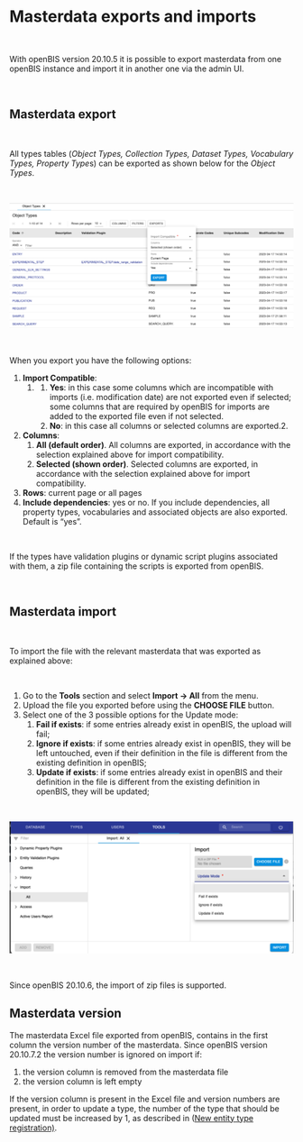 # Masterdata exports and imports



 

With openBIS version 20.10.5 it is possible to export masterdata from
one openBIS instance and import it in another one via the admin UI.

 

## Masterdata export

 

All types tables (*Object Types, Collection Types, Dataset Types,
Vocabulary Types, Property Type*s) can be exported as shown below for
the *Object Types*.

 

![image info](img/export-table-admin-ui-1024x453.png)

 

When you export you have the following options:

1.  **Import Compatible**:
    1.  1.  **Yes**: in this case some columns which are incompatible
            with imports (i.e. modification date) are not exported even
            if selected; some columns that are required by openBIS for
            imports are added to the exported file even if not selected.
        2.  **No**: in this case all columns or selected columns are
            exported.2.
2.  **Columns**:
    1.  **All (default order)**. All columns are exported, in accordance
        with the selection explained above for import compatibility.
    2.  **Selected (shown order)**. Selected columns are exported, in
        accordance with the selection explained above for import
        compatibility.
3.  **Rows**: current page or all pages
4.  **Include dependencies**: yes or no. If you include dependencies,
    all property types, vocabularies and associated objects are also
    exported. Default is “yes”.

 

If the types have validation plugins or dynamic script plugins
associated with them, a zip file containing the scripts is exported from
openBIS.

 

## Masterdata import

 

To import the file with the relevant masterdata that was exported as
explained above:

 

1.  Go to the **Tools** section and select **Import -> All** from the
    menu.
2.  Upload the file you exported before using the **CHOOSE FILE**
    button.
3.  Select one of the 3 possible options for the Update mode:
    1.  **Fail if exists**: if some entries already exist in openBIS,
        the upload will fail;
    2.  **Ignore if exists**: if some entries already exist in openBIS,
        they will be left untouched, even if their definition in the
        file is different from the existing definition in openBIS;
    3.  **Update if exists**: if some entries already exist in openBIS
        and their definition in the file is different from the existing
        definition in openBIS, they will be updated;

 

![image info](img/import-exported-masterdata-1024x476.png)

 

Since openBIS 20.10.6, the import of zip files is supported.


## Masterdata version

The masterdata Excel file exported from openBIS, contains in the first column the version number of the masterdata. Since openBIS version 20.10.7.2 the version number is ignored on import if:

1. the version column is removed from the masterdata file
2. the version column is left empty

If the version column is present in the Excel file and version numbers are present, in order to update a type, the number of the type that should be updated must be increased by 1, as described in ([New entity type registration)](../new-entity-type-registration.md).

    






